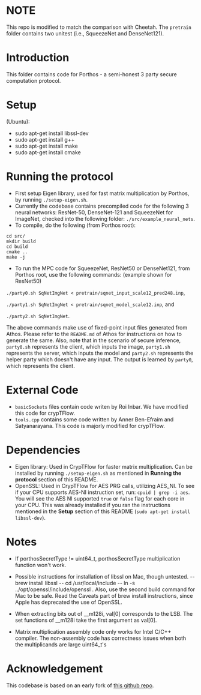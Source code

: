 # NOTE
This repo is modified to match the comparison with Cheetah.
The `pretrain` folder contains two unitest (i.e., SqueezeNet and DenseNet121).

# Introduction
This folder contains code for Porthos - a semi-honest 3 party secure computation protocol.

# Setup
(Ubuntu): 
* sudo apt-get install libssl-dev
* sudo apt-get install g++
* sudo apt-get install make
* sudo apt-get install cmake

# Running the protocol
- First setup Eigen library, used for fast matrix multiplication by Porthos, by running `./setup-eigen.sh`.
- Currently the codebase contains precompiled code for the following 3 neural networks: ResNet-50, DenseNet-121 and SqueezeNet for ImageNet, checked into the following folder: `./src/example_neural_nets`.
- To compile, do the following (from Porthos root):
```
cd src/
mkdir build
cd build
cmake ..
make -j
```
- To run the MPC code for SqueezeNet, ResNet50 or DenseNet121, from Porthos root, use the following commands: (example shown for ResNet50)

`./party0.sh SqNetImgNet < pretrain/sqnet_input_scale12_pred248.inp`,

`./party1.sh SqNetImgNet < pretrain/sqnet_model_scale12.inp`, and

`./party2.sh SqNetImgNet`.

The above commands make use of fixed-point input files generated from Athos. Please refer to the `README.md` of Athos for instructions on how to generate the same. Also, note that in the scenario of secure inference, `party0.sh` represents the client, which inputs the image, `party1.sh` represents the server, which inputs the model and `party2.sh` represents the helper party which doesn't have any input. The output is learned by `party0`, which represents the client.

# External Code
- `basicSockets` files contain code writen by Roi Inbar. We have modified this code for crypTFlow.
- `tools.cpp` contains some code written by Anner Ben-Efraim and Satyanarayana. This code is majorly modified for crypTFlow.

# Dependencies
- Eigen library: Used in CrypTFlow for faster matrix multiplication. Can be installed by running `./setup-eigen.sh` as mentioned in **Running the protocol** section of this README.
- OpenSSL: Used in CrypTFlow for AES PRG calls, utilizing AES_NI. To see if your CPU supports AES-NI instruction set, run: `cpuid | grep -i aes`. You will see the AES NI supported `true` or `false` flag for each core in your CPU. This was already installed if you ran the instructions mentioned in the **Setup** section of this README (`sudo apt-get install libssl-dev`).

# Notes
- If porthosSecretType != uint64_t, porthosSecretType multiplication function won't work.
- Possible instructions for installation of libssl on Mac, though untested.
-- brew install libssl
-- cd /usr/local/include
-- ln -s ../opt/openssl/include/openssl . 
Also, use the second build command for Mac to be safe. Read the Caveats part of brew install instructions, since Apple has deprecated the use of OpenSSL.

- When extracting bits out of \_\_m128i, val[0] corresponds to the LSB. The set functions of \_\_m128i take the first argument as val[0].

- Matrix multiplication assembly code only works for Intel C/C++ compiler. The non-assembly code has correctness issues when both the multiplicands are large uint64_t's

# Acknowledgement
This codebase is based on an early fork of [this github repo](https://github.com/snwagh/securenn-public).
